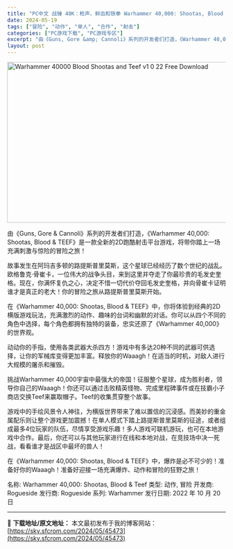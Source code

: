 ```yaml
---
title: "PC中文 战锤 40K：枪声、鲜血和铁拳 Warhammer 40,000: Shootas, Blood &#038; Teef+更新v1.0.22 1.4G"
date: 2024-05-19
tags: ["冒险", "动作", "单人", "合作", "射击"]
categories: ["PC游戏下载", "PC游戏专区"]
excerpt: "由《Guns, Gore &amp; Cannoli》系列的开发者们打造，《Warhammer 40,000: Shootas, Blood &amp; TEEF》是一款全新的2D跑酷射击平台游戏，将带你踏上一场充满刺激与惊险的冒险之旅！ 故事发生在阿玛吉多顿的路提斯普里莫斯，这个星球已经经历了数个&hellip;"
layout: post
---
```


<img class="igg-image-content aligncenter" title="Warhammer 40000 Blood Shootas and Teef v1 0 22 Free Download" src="https://sky.sfcrom.com/wp-content/uploads/2024/05/a4920-Warhammer-40000-Shootas-Blood-Teef-Free-Download.jpg" alt="Warhammer 40000 Blood Shootas and Teef v1 0 22 Free Download" width="660" height="370" />

由《Guns, Gore &amp; Cannoli》系列的开发者们打造，《Warhammer 40,000: Shootas, Blood &amp; TEEF》是一款全新的2D跑酷射击平台游戏，将带你踏上一场充满刺激与惊险的冒险之旅！

故事发生在阿玛吉多顿的路提斯普里莫斯，这个星球已经经历了数个世纪的战乱。欧格鲁克·骨崔卡，一位伟大的战争头目，来到这里并夺走了你最珍贵的毛发史奎格。现在，你满怀复仇之心，决定不惜一切代价夺回毛发史奎格，并向骨崔卡证明谁才是真正的老大！你的冒险之旅从路提斯普里莫斯开始。

在《Warhammer 40,000: Shootas, Blood &amp; TEEF》中，你将体验到经典的2D横版游戏玩法，充满激烈的动作、趣味的台词和幽默的对话。你可以从四个不同的角色中选择，每个角色都拥有独特的装备，忠实还原了《Warhammer 40,000》的世界观。

动动你的手指，使用各类武器大杀四方！游戏中有多达20种不同的武器可供选择，让你的军械库变得更加丰富。释放你的Waaagh！在适当的时机，对敌人进行大规模的屠杀和摧毁。

挑战Warhammer 40,000宇宙中最强大的帝国！征服整个星球，成为胜利者，领导你自己的Waaagh！你还可以通过击败精英怪物、完成里程碑事件或在技霸小子商店交换Teef来赢取帽子。Teef的收集贯穿整个故事。

游戏中的手绘风景令人神往，为横版世界带来了难以置信的沉浸感。而美妙的重金属配乐则让整个游戏更加震撼！在单人模式下踏上路提斯普里莫斯的征途，或者组成最多4位玩家的队伍，尽情享受游戏乐趣！多人游戏可联机游玩，也可在本地游戏中合作。最后，你还可以与其他玩家进行在线和本地对战，在竞技场中决一死战，看看谁才是战区中最坏的兽人！

在《Warhammer 40,000: Shootas, Blood &amp; TEEF》中，爆炸是必不可少的！准备好你的Waaagh！准备好迎接一场充满爆炸、动作和冒险的狂野之旅！

名称: Warhammer 40,000: Shootas, Blood &amp; Teef
类型: 动作, 冒险
开发商: Rogueside
发行商: Rogueside
系列: Warhammer
发行日期: 2022 年 10 月 20 日

---
📖 **下载地址/原文地址：** 本文最初发布于我的博客网站：[https://sky.sfcrom.com/2024/05/45473](https://sky.sfcrom.com/2024/05/45473)
